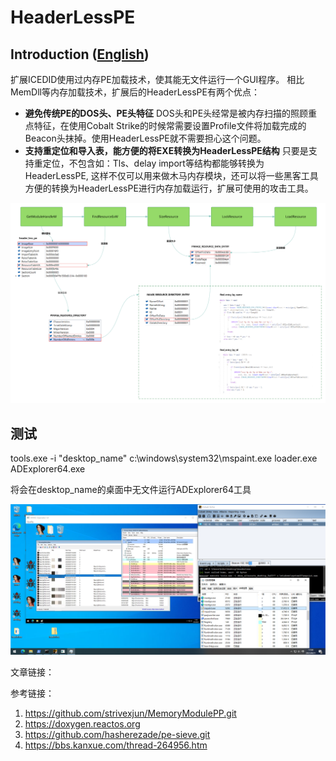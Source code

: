 # HeaderLessPE
## Introduction ([English](/README.md))
扩展ICEDID使用过内存PE加载技术，使其能无文件运行一个GUI程序。
相比MemDll等内存加载技术，扩展后的HeaderLessPE有两个优点：
- **避免传统PE的DOS头、PE头特征**
DOS头和PE头经常是被内存扫描的照顾重点特征，在使用Cobalt Strike的时候常需要设置Profile文件将加载完成的Beacon头抹掉。使用HeaderLessPE就不需要担心这个问题。
- **支持重定位和导入表，能方便的将EXE转换为HeaderLessPE结构**
只要是支持重定位，不包含如：Tls、delay import等结构都能够转换为HeaderLessPE, 这样不仅可以用来做木马内存模块，还可以将一些黑客工具方便的转换为HeaderLessPE进行内存加载运行，扩展可使用的攻击工具。

[![](image/1.png)](https://github.com/M01N-Team/HeaderLessPE/blob/master/image/1.png)

## 测试
tools.exe -i "desktop_name" c:\windows\system32\mspaint.exe loader.exe ADExplorer64.exe

将会在desktop_name的桌面中无文件运行ADExplorer64工具

[![](image/2.png)](https://github.com/M01N-Team/HeaderLessPE/blob/master/image/1.png)

文章链接：

参考链接：
1. https://github.com/strivexjun/MemoryModulePP.git
2. https://doxygen.reactos.org
3. https://github.com/hasherezade/pe-sieve.git
4. https://bbs.kanxue.com/thread-264956.htm



